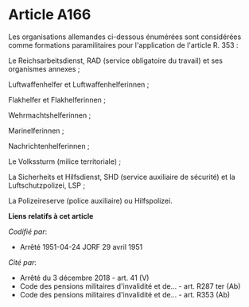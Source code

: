 # Article A166

Les organisations allemandes ci-dessous énumérées sont considérées comme formations paramilitaires pour l'application de
l'article R. 353 :

Le Reichsarbeitsdienst, RAD (service obligatoire du travail) et ses organismes annexes ;

Luftwaffenhelfer et Luftwaffenhelferinnen ;

Flakhelfer et Flakhelferinnen ;

Wehrmachtshelferinnen ;

Marinelferinnen ;

Nachrichtenhelferinnen ;

Le Volkssturm (milice territoriale) ;

La Sicherheits et Hilfsdienst, SHD (service auxiliaire de sécurité) et la Luftschutzpolizei, LSP ;

La Polizeireserve (police auxiliaire) ou Hilfspolizei.

**Liens relatifs à cet article**

_Codifié par_:

  - Arrêté 1951-04-24 JORF 29 avril 1951

_Cité par_:

  - Arrêté du 3 décembre 2018 - art. 41 (V)
  - Code des pensions militaires d'invalidité et de... - art. R287 ter (Ab)
  - Code des pensions militaires d'invalidité et de... - art. R353 (Ab)
